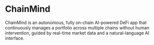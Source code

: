 # ChainMind
ChainMind is an autonomous, fully on-chain AI-powered DeFi app that continuously manages a portfolio across multiple chains without human intervention, guided by real-time market data and a natural-language AI interface.

